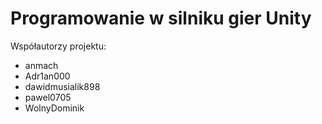# Programowanie w silniku gier Unity

Współautorzy projektu:
- anmach
- Adr1an000
- dawidmusialik898
- pawel0705
- WolnyDominik